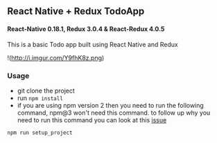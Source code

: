 ## React Native + Redux TodoApp

#### React-Native 0.18.1, Redux 3.0.4 & React-Redux 4.0.5

This is a basic Todo app built using React Native and Redux

!(http://i.imgur.com/Y9fhK8z.png)

### Usage

- git clone the project
- run `npm install`
- if you are using npm version 2 then you need to run the following command, npm@3 won't need this command. to follow up why you need to run this command you can look at this [issue](https://github.com/rackt/react-redux/issues/236)

```js
npm run setup_project
```
